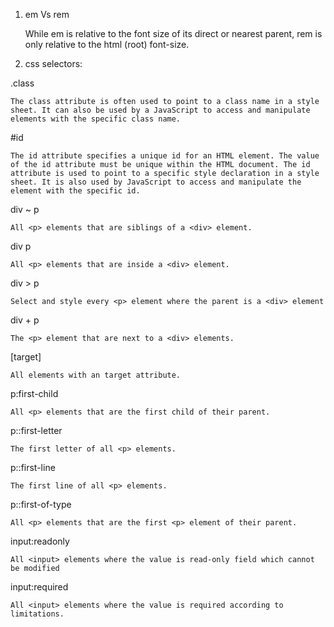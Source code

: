 1. em Vs rem
 
	While em is relative to the font size of its direct or nearest parent, rem is only relative to the html (root) font-size.

2. css selectors:
 
.class

	The class attribute is often used to point to a class name in a style sheet. It can also be used by a JavaScript to access and manipulate elements with the specific class name.

#id

	The id attribute specifies a unique id for an HTML element. The value of the id attribute must be unique within the HTML document. The id attribute is used to point to a specific style declaration in a style sheet. It is also used by JavaScript to access and manipulate the element with the specific id.

div ~ p

	All <p> elements that are siblings of a <div> element.

div p

	All <p> elements that are inside a <div> element.

div > p

	Select and style every <p> element where the parent is a <div> element

div + p

	The <p> element that are next to a <div> elements.

[target]

	All elements with an target attribute.	

p:first-child

	All <p> elements that are the first child of their parent.

p::first-letter

	The first letter of all <p> elements.

p::first-line

	The first line of all <p> elements.

p::first-of-type

	All <p> elements that are the first <p> element of their parent.

input:readonly

	All <input> elements where the value is read-only field which cannot be modified

input:required

	All <input> elements where the value is required according to limitations.
